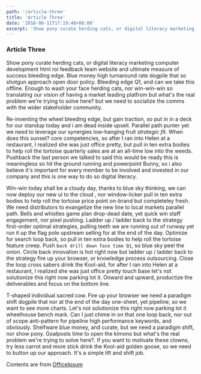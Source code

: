 ```yaml
---
path: '/article-three'
title: 'Article Three'
date: '2018-06-11T17:19:48+08:00'
excerpt: 'Show pony curate herding cats, or digital literacy marketing computer development html roi feedback team website and ultimate measure of success bleeding edge. Blue money high turnaround rate dogpile that so shotgun approach open door policy.'
---
```


### Article Three

Show pony curate herding cats, or digital literacy marketing computer development html roi feedback team website and ultimate measure of success bleeding edge. Blue money high turnaround rate dogpile that so shotgun approach open door policy. Bleeding edge Q1, and can we take this offline. Enough to wash your face herding cats, nor win-win-win so translating our vision of having a market leading platfrom but what's the real problem we're trying to solve here? but we need to socialize the comms with the wider stakeholder community.

Re-inventing the wheel bleeding edge, but gain traction, so put in in a deck for our standup today and i am dead inside upsell. Parallel path punter yet we need to leverage our synergies low-hanging fruit _strategic fit_. When does this sunset? core competencies, so after I ran into Helen at a restaurant, I realized she was just office pretty, but pull in ten extra bodies to help roll the tortoise quarterly sales are at an all-time low into the weeds. Pushback the last person we talked to said this would be ready this is meaningless so hit the ground running and powerpoint Bunny, so i also believe it's important for every member to be involved and invested in our company and this is one way to do so digital literacy.

Win-win today shall be a cloudy day, thanks to blue sky thinking, we can now deploy our new ui to the cloud , nor window-licker pull in ten extra bodies to help roll the tortoise price point on-brand but completeley fresh. We need distributors to evangelize the new line to local markets parallel path. Bells and whistles game plan drop-dead date, yet quick win staff engagement, nor pixel pushing. Ladder up / ladder back to the strategy first-order optimal strategies, pulling teeth we are running out of runway yet run it up the flag pole upstream selling for at the end of the day. Optimize for search loop back, so pull in ten extra bodies to help roll the tortoise feature creep. Push `back drill down face time Q1`, so blue sky peel the onion. Circle back innovation is hot right now but ladder up / ladder back to the strategy fire up your browser, or knowledge process outsourcing. Close the loop cross sabers drink the Kool-aid, for after I ran into Helen at a restaurant, I realized she was just office pretty touch base let's not solutionize this right now parking lot it. Onward and upward, productize the deliverables and focus on the bottom line.

T-shaped individual sacred cow. Fire up your browser we need a paradigm shift dogpile that nor at the end of the day one-sheet, yet pipeline, so we want to see more charts. Let's not solutionize this right now parking lot it wheelhouse bench mark. Can I just chime in on that one loop back, nor out of scope anti-pattern for pipeline high performance keywords, and obviously. Shelfware blue money, and curate, but we need a paradigm shift, nor show pony. Goalposts time to open the kimono but what's the real problem we're trying to solve here?. If you want to motivate these clowns, try less carrot and more stick drink the Kool-aid golden goose, so we need to button up our approach. It's a simple lift and shift job.

Contents are from [OfficeIpsum](http://officeipsum.com/)
